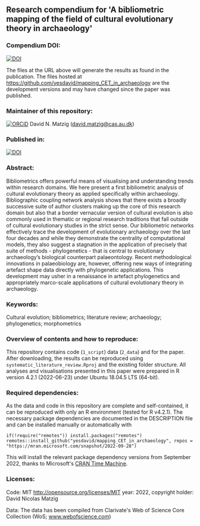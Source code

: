 ## Research compendium for 'A bibliometric mapping of the field of cultural evolutionary theory in archaeology' 

### Compendium DOI:

[![DOI](https://zenodo.org/badge/DOI/.svg)](https://doi.org/)

The files at the URL above will generate the results as found in the publication. The files hosted at <https://github.com/yesdavid/mapping_CET_in_archaeology> are the development versions and may have changed since the paper was published.

### Maintainer of this repository:

[![ORCiD](https://img.shields.io/badge/ORCiD-0000--0001--7349--5401-green.svg)](http://orcid.org/0000-0001-7349-5401) David N. Matzig (<david.matzig@cas.au.dk>) 

### Published in:

[![DOI](https://zenodo.org/badge/DOI/.svg)](https://doi.org/) 

### Abstract:

Bibliometrics offers powerful means of visualising and understanding trends within research domains. We here present a first bibliometric analysis of cultural evolutionary theory as applied specifically within archaeology. Bibliographic coupling network analysis shows that there exists a broadly successive suite of author clusters making up the core of this research domain but also that a border vernacular version of cultural evolution is also commonly used in thematic or regional research traditions that fall outside of cultural evolutionary studies in the strict sense. Our bibliometric networks effectively trace the development of evolutionary archaeology over the last four decades and while they demonstrate the centrality of computational models, they also suggest a stagnation in the application of precisely that suite of methods - phylogenetics - that is central to evolutionary archaeology’s biological counterpart palaeontology. Recent methodological innovations in palaeobiology are, however, offering new ways of integrating artefact shape data directly with phylogenetic applications. This development may usher in a renaissance in artefact phylogenetics and appropriately marco-scale applications of cultural evolutionary theory in archaeology.

### Keywords: 

Cultural evolution; bibliometrics; literature review; archaeology; phylogenetics; morphometrics

### Overview of contents and how to reproduce:

This repository contains code (`1_script`) data (`2_data`) and  for the paper. After downloading, the results can be reproduced using `systematic_literature_review.Rproj` and the existing folder structure. All analyses and visualisations presented in this paper were prepared in R version 4.2.1 (2022-06-23) under Ubuntu 18.04.5 LTS (64-bit).

### Required dependencies:

As the data and code in this repository are complete and self-contained, it can be reproduced with only an R environment (tested for R v4.2.1). The necessary package dependencies are documented in the DESCRIPTION file and can be installed manually or automatically with

```
if(!require("remotes")) install.packages("remotes")
remotes::install_github("yesdavid/mapping_CET_in_archaeology", repos = "https://mran.microsoft.com/snapshot/2022-09-28")
```

This will install the relevant package dependency versions from September 2022, thanks to Microsoft's [CRAN Time Machine](https://mran.microsoft.com/timemachine).

### Licenses:

Code: MIT <http://opensource.org/licenses/MIT> year: 2022, copyright holder: David Nicolas Matzig

Data: The data has been compiled from Clarivate's Web of Science Core Collection (WoS; www.webofscience.com)
